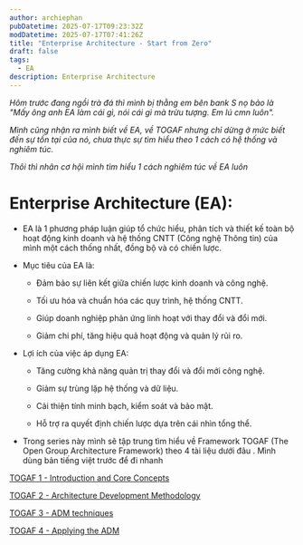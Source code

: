 ```yaml
---
author: archiephan
pubDatetime: 2025-07-17T09:23:32Z
modDatetime: 2025-07-17T07:41:26Z
title: "Enterprise Architecture - Start from Zero"
draft: false
tags:
  - EA
description: Enterprise Architecture
---
```


_Hôm trước đang ngồi trà đá thì mình bị thằng em bên bank S nọ bảo là "Mấy ông anh EA làm cái gì, nói cái gì mà trừu tượng. Em lú cmn luôn"._

_Mình cũng nhận ra mình biết về EA, về TOGAF nhưng chỉ dừng ở mức biết đến sự tồn tại của nó, chưa thực sự tìm hiểu theo 1 cách có hệ thống và nghiêm túc._

_Thôi thì nhân cơ hội mình tìm hiểu 1 cách nghiêm túc về EA luôn_

# Enterprise Architecture (EA):

- EA là 1 phương pháp luận giúp tổ chức hiểu, phân tích và thiết kế toàn bộ hoạt động kinh doanh và hệ thống CNTT (Công nghệ Thông tin) của mình một cách thống nhất, đồng bộ và có chiến lược.

- Mục tiêu của EA là:

  - Đảm bảo sự liên kết giữa chiến lược kinh doanh và công nghệ.

  - Tối ưu hóa và chuẩn hóa các quy trình, hệ thống CNTT.

  - Giúp doanh nghiệp phản ứng linh hoạt với thay đổi và đổi mới.

  - Giảm chi phí, tăng hiệu quả hoạt động và quản lý rủi ro.

- Lợi ích của việc áp dụng EA:

  - Tăng cường khả năng quản trị thay đổi và đổi mới công nghệ.

  - Giảm sự trùng lặp hệ thống và dữ liệu.

  - Cải thiện tính minh bạch, kiểm soát và bảo mật.

  - Hỗ trợ ra quyết định chiến lược dựa trên cái nhìn tổng thể.

- Trong series này mình sẽ tập trung tìm hiểu về Framework TOGAF (The Open Group Architecture Framework) theo 4 tài liệu dưới đâu . Mình dùng bản tiếng việt trước để đi nhanh

[TOGAF 1 - Introduction and Core Concepts](https://drive.google.com/file/d/1sSxd-AZhIZ2oK6wkysnRfuc_fU36TwXD/view?usp=sharing)

[TOGAF 2 - Architecture Development Methodology](https://drive.google.com/file/d/1axiHgRUq5jOzi3s2us6R1aXhjSVWLzWU/view?usp=sharing)

[TOGAF 3 - ADM techniques](https://drive.google.com/file/d/1tC69UjcxrgvhLqA9Mp65E3PMvxJSIuwa/view?usp=sharing)

[TOGAF 4 - Applying the ADM](https://drive.google.com/file/d/1fOUQCITy_TVrBNUATbzpDzR46RJHaFwZ/view?usp=sharing)
